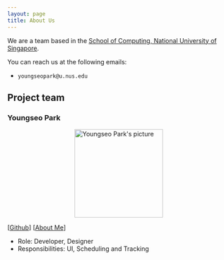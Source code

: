 ```yaml
---
layout: page
title: About Us
---
```


We are a team based in the [School of Computing, National University of Singapore](https://www.comp.nus.edu.sg).

You can reach us at the following emails:
- `youngseopark@u.nus.edu`

## Project team

### Youngseo Park

<img src="../images/youngseopark05.png" alt="Youngseo Park's picture" width="200px" style="display: block; margin: 0 auto" />

[[Github](http://github.com/youngseopark05)]
[[About Me](team/youngseopark05.md)]

* Role: Developer, Designer
* Responsibilities: UI, Scheduling and Tracking
